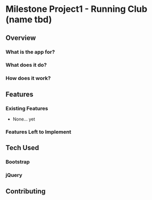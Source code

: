 # Milestone Project1 - Running Club (name tbd)

## Overview

### What is the app for?

### What does it do?

### How does it work?

## Features

### Existing Features
- None... yet

### Features Left to Implement

## Tech Used

### Bootstrap

### jQuery

## Contributing
